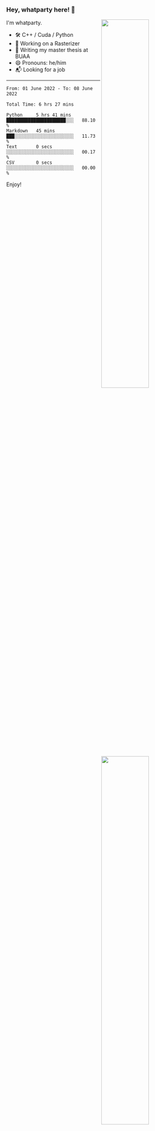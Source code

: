### Hey, whatparty here! 👋

[<img align="right" width="50%" src="https://github-readme-stats-ouuan.vercel.app/api?username=whatparty&theme=dark&show_icons=true">](https://metrics.lecoq.io/whatparty#gh-dark-mode-only)
[<img align="right" width="50%" src="https://github-readme-stats-ouuan.vercel.app/api?username=whatparty&show_icons=true">](https://metrics.lecoq.io/whatparty#gh-light-mode-only)

I'm whatparty.

- 🛠️ C++ / Cuda / Python 
- 🔭 Working on a Rasterizer
- 🌱 Writing my master thesis at BUAA
- 😄 Pronouns: he/him
- 📬 Looking for a job

---

<!--START_SECTION:waka-->

```text
From: 01 June 2022 - To: 08 June 2022

Total Time: 6 hrs 27 mins

Python     5 hrs 41 mins   ██████████████████████░░░   88.10 %
Markdown   45 mins         ███░░░░░░░░░░░░░░░░░░░░░░   11.73 %
Text       0 secs          ░░░░░░░░░░░░░░░░░░░░░░░░░   00.17 %
CSV        0 secs          ░░░░░░░░░░░░░░░░░░░░░░░░░   00.00 %
```

<!--END_SECTION:waka-->

Enjoy!
